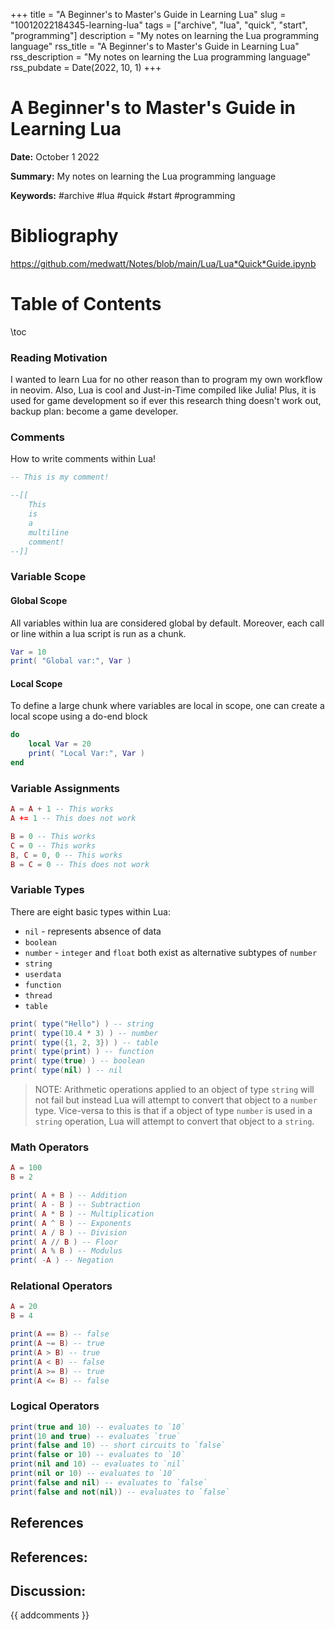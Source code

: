 +++
title = "A Beginner's to Master's Guide in Learning Lua"
slug = "10012022184345-learning-lua"
tags = ["archive", "lua", "quick", "start", "programming"]
description = "My notes on learning the Lua programming language"
rss_title = "A Beginner's to Master's Guide in Learning Lua"
rss_description = "My notes on learning the Lua programming language"
rss_pubdate = Date(2022, 10, 1)
+++



A Beginner's to Master's Guide in Learning Lua
=========

**Date:** October 1 2022

**Summary:** My notes on learning the Lua programming language

**Keywords:** #archive #lua #quick #start #programming

Bibliography
==========

https://github.com/medwatt/Notes/blob/main/Lua/Lua*Quick*Guide.ipynb

Table of Contents
=========

\toc

### Reading Motivation

I wanted to learn Lua for no other reason than to program my own workflow in neovim. Also, Lua is cool and Just-in-Time compiled like Julia! Plus, it is used for game development so if ever this research thing doesn't work out, backup plan: become a game developer.

### Comments

How to write comments within Lua!

```lua
-- This is my comment! 

--[[ 
	This
	is 
	a 
	multiline 
	comment! 
--]]
```

### Variable Scope

#### Global Scope

All variables within lua are considered global by default. Moreover, each call or line within a lua script is run as a chunk.

```lua
Var = 10
print( "Global var:", Var )
```

#### Local Scope

To define a large chunk where variables are local in scope, one can create a local scope using a do-end block 

```lua
do
	local Var = 20
	print( "Local Var:", Var )
end
```

### Variable Assignments

```lua
A = A + 1 -- This works 
A += 1 -- This does not work 

B = 0 -- This works
C = 0 -- This works
B, C = 0, 0 -- This works
B = C = 0 -- This does not work
```

### Variable Types

There are eight basic types within Lua: 

  * `nil` - represents absence of data
  * `boolean`
  * `number` - `integer` and `float` both exist as alternative subtypes of `number`
  * `string`
  * `userdata`
  * `function`
  * `thread`
  * `table`

```lua
print( type("Hello") ) -- string 
print( type(10.4 * 3) ) -- number 
print( type({1, 2, 3}) ) -- table
print( type(print) ) -- function 
print( type(true) ) -- boolean 
print( type(nil) ) -- nil
```

> NOTE: Arithmetic operations applied to an object of type `string` will not fail but instead Lua will attempt to convert that object to a `number` type.  Vice-versa to this is that if a object of type `number` is used in a `string` operation, Lua will attempt to convert that object to a `string`.


### Math Operators

```lua
A = 100
B = 2 

print( A + B ) -- Addition
print( A - B ) -- Subtraction 
print( A * B ) -- Multiplication
print( A ^ B ) -- Exponents 
print( A / B ) -- Division
print( A // B ) -- Floor
print( A % B ) -- Modulus
print( -A ) -- Negation
```

### Relational Operators

```lua
A = 20
B = 4

print(A == B) -- false
print(A ~= B) -- true
print(A > B) -- true
print(A < B) -- false
print(A >= B) -- true
print(A <= B) -- false
```

### Logical Operators

```lua
print(true and 10) -- evaluates to `10`
print(10 and true) -- evaluates `true`
print(false and 10) -- short circuits to `false`
print(false or 10) -- evaluates to `10`
print(nil and 10) -- evaluates to `nil`
print(nil or 10) -- evaluates to `10`
print(false and nil) -- evaluates to `false`
print(false and not(nil)) -- evaluates to `false`
```

## References

## References:
## Discussion: 

{{ addcomments }}
